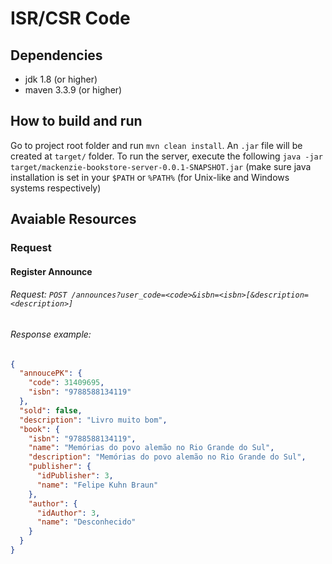 # ISR/CSR Code 

## Dependencies
- jdk 1.8 (or higher)
- maven 3.3.9 (or higher)
## How to build and run
Go to project root folder and run `mvn clean install`.
An `.jar` file will be created at `target/` folder.
To run the server, execute the following `java -jar target/mackenzie-bookstore-server-0.0.1-SNAPSHOT.jar`
(make sure java installation is set in your `$PATH` or `%PATH%` (for Unix-like and Windows systems respectively)

## Avaiable Resources

### Request

#### Register Announce
###### Request: ``` POST /announces?user_code=<code>&isbn=<isbn>[&description=<description>] ```

###### Response example: 
```json
{
  "annoucePK": {
    "code": 31409695,
    "isbn": "9788588134119"
  },
  "sold": false,
  "description": "Livro muito bom",
  "book": {
    "isbn": "9788588134119",
    "name": "Memórias do povo alemão no Rio Grande do Sul",
    "description": "Memórias do povo alemão no Rio Grande do Sul",
    "publisher": {
      "idPublisher": 3,
      "name": "Felipe Kuhn Braun"
    },
    "author": {
      "idAuthor": 3,
      "name": "Desconhecido"
    }
  }
} 
```
